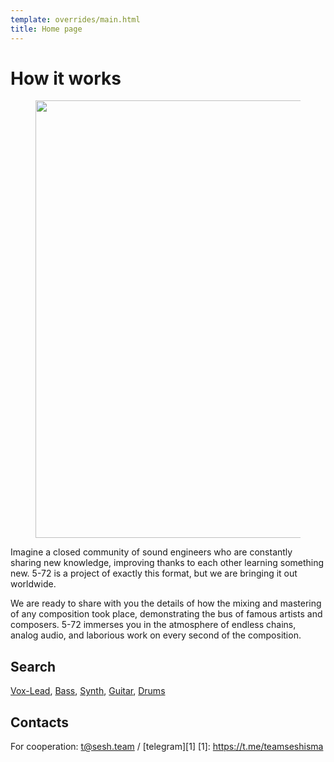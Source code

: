 ```yaml
---
template: overrides/main.html
title: Home page
---
```


# How it works

<figure>
  <img src="https://user-images.githubusercontent.com/29144912/130984498-4213a6d8-7ec6-499d-95f7-fd870e3f69b7.png" width="700" />
</figure>

Imagine a closed community of sound engineers who are constantly sharing new knowledge, improving thanks to each other learning something new. 5-72 is a project of exactly this format, but we are bringing it out worldwide.

We are ready to share with you the details of how the mixing and mastering of any composition took place, demonstrating the bus of famous artists and composers. 5-72 immerses you in the atmosphere of endless chains, analog audio, and laborious work on every second of the composition.

## Search

[Vox-Lead][2], [Bass][3], [Synth][4], [Guitar][5], [Drums][6]

  [2]: /?q=Vox-Lead
  [3]: /?q=Bass
  [4]: /?q=Synth
  [5]: /?q=Guitar
  [6]: /?q=Drums

## Contacts

For cooperation: t@sesh.team / [telegram][1]
  [1]: https://t.me/teamseshisma
